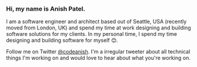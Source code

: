 ### Hi, my name is Anish Patel.
I am a software engineer and architect based out of Seattle, USA (recently moved from London, UK) and spend my time at work designing and building software solutions for my clients. In my personal time, I spend my time designing and building software for myself 😊.

Follow me on Twitter [@codeanish](https://twitter.com/codeanish). I'm a irregular tweeter about all technical things I'm working on and would love to hear about what you're working on.



<!--
**codeanish/codeanish** is a ✨ _special_ ✨ repository because its `README.md` (this file) appears on your GitHub profile.

Here are some ideas to get you started:

- 🔭 I’m currently working on ...
- 🌱 I’m currently learning ...
- 👯 I’m looking to collaborate on ...
- 🤔 I’m looking for help with ...
- 💬 Ask me about ...
- 📫 How to reach me: ...
- 😄 Pronouns: ...
- ⚡ Fun fact: ...
-->
